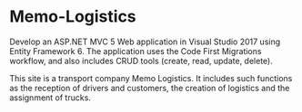 # Memo-Logistics

Develop an ASP.NET MVC 5 Web application in Visual Studio 2017 using Entity Framework 6. The application uses the Code First Migrations workflow, and also includes CRUD tools (create, read, update, delete).

This site is a transport company Memo Logistics. It includes such functions as the reception of drivers and customers, the creation of logistics and the assignment of trucks.

